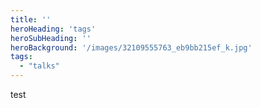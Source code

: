 ```yaml
---
title: ''
heroHeading: 'tags'
heroSubHeading: ''
heroBackground: '/images/32109555763_eb9bb215ef_k.jpg'
tags:
  - "talks"
---
```


test